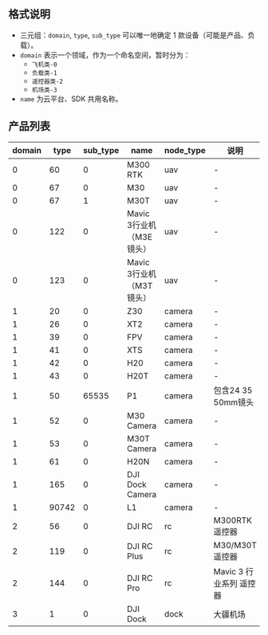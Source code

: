 ## 格式说明

- 三元组：`domain`, `type`, `sub_type` 可以唯一地确定 1 款设备（可能是产品、负载）。
- `domain` 表示一个领域，作为一个命名空间，暂时分为：
  * `飞机类-0`
  * `负载类-1`
  * `遥控器类-2`
  * `机场类-3` 
- `name` 为云平台、SDK 共用名称。

## 产品列表

| domain | type  | sub_type | name            | node_type | 说明               |
| ------ | ----- | -------- | --------------- | --------- | ------------------ |
| 0      | 60    | 0        | M300 RTK        | uav       |      -              |
| 0      | 67    | 0        | M30             | uav       |       -             |
| 0      | 67    | 1        | M30T            | uav       |        -            |
| 0      | 122   | 0       | Mavic 3行业机（M3E镜头）| uav  |      -              |
| 0      | 123   | 0       | Mavic 3行业机（M3T镜头）| uav  |      -              |
| 1      | 20    | 0        | Z30             | camera    |         -           |
| 1      | 26    | 0        | XT2             | camera    |          -          |
| 1      | 39    | 0        | FPV             | camera    |           -         |
| 1      | 41    | 0        | XTS             | camera    |            -        |
| 1      | 42    | 0        | H20             | camera    |             -       |
| 1      | 43    | 0        | H20T            | camera    |              -      |
| 1      | 50    | 65535    | P1              | camera    | 包含24 35 50mm镜头 |
| 1      | 52    | 0        | M30 Camera      | camera    |               -     |
| 1      | 53    | 0        | M30T Camera     | camera    |                -    |
| 1      | 61    | 0        | H20N            | camera    |                 -   |
| 1      | 165   | 0        | DJI Dock Camera | camera    |                  -  |
| 1      | 90742 | 0        | L1              | camera    |                   - |
| 2      | 56    | 0        | DJI RC          | rc        | M300RTK遥控器      |
| 2      | 119   | 0        | DJI RC Plus     | rc        | M30/M30T遥控器     |
| 2      | 144   | 0        | DJI RC Pro      | rc        | Mavic 3 行业系列 遥控器  |
| 3      | 1     | 0        | DJI Dock        | dock      | 大疆机场           |